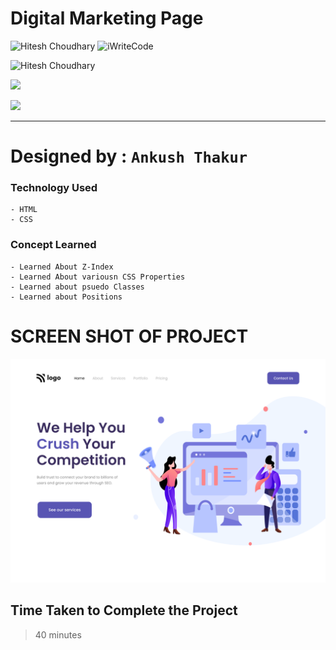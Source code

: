 # Digital Marketing Page

![Hitesh Choudhary](https://img.shields.io/badge/Hitesh%20Choudhary-javaScript-brightgreen) ![iWriteCode](https://img.shields.io/badge/iWriteCode-LCO-green)

![Hitesh Choudhary](https://img.shields.io/badge/Hitesh%20Choudhary-JavaScript%20FullStack-orange)

![](https://img.shields.io/badge/Digital%20Marketing%20Page-HTML--CSS-yellow)

![](https://img.shields.io/badge/Assignment--1-DigitalMarketing%20Page-blue)

<!-- ### LIVE LINK -->

<!-- [Developer Landing page](https://ankush-landingpage.netlify.app/) -->

---

# Designed by : `Ankush Thakur`

### Technology Used

    - HTML
    - CSS

### Concept Learned

    - Learned About Z-Index
    - Learned About variousn CSS Properties
    - Learned about psuedo Classes
    - Learned about Positions

# SCREEN SHOT OF PROJECT

![](./4.png)

## Time Taken to Complete the Project

> 40 minutes
